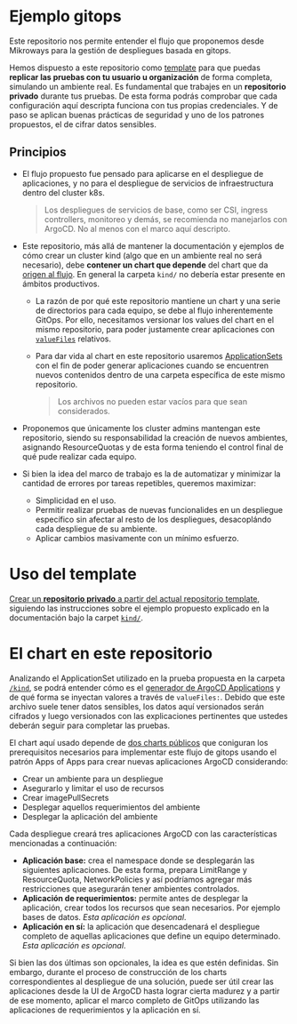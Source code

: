 # Ejemplo gitops

Este repositorio nos permite entender el flujo que proponemos desde Mikroways
para la gestión de despliegues basada en gitops.

Hemos dispuesto a este repositorio como [template](https://docs.github.com/en/repositories/creating-and-managing-repositories/creating-a-template-repository)
para que puedas **replicar las pruebas con tu usuario u organización** de forma
completa, simulando un ambiente real. Es fundamental que trabajes en un
**repositorio privado** durante tus pruebas. De esta forma podrás comprobar que
cada configuración aquí descripta funciona con tus propias credenciales. Y de
paso se aplican buenas prácticas de seguridad y uno de los patrones propuestos,
el de cifrar datos sensibles.

## Principios

* El flujo propuesto fue pensado para aplicarse en el despliegue de
  aplicaciones, y no para el despliegue de servicios de infraestructura dentro
  del cluster k8s.

  >  Los despliegues de servicios de base, como ser CSI, ingress controllers,
  >  monitoreo y demás, se recomienda no manejarlos con ArgoCD. No al menos con
  >  el marco aquí descripto.

* Este repositorio, más allá de mantener la documentación y ejemplos de cómo
  crear un cluster kind (algo que en un ambiente real no será necesario), debe
  **contener un chart que depende** del chart que da
  [origen al flujo](https://github.com/Mikroways/argo-gitops-flow/tree/main/charts/argo-project).
  En general la carpeta `kind/` no debería estar presente en ámbitos
  productivos.
  * La razón de por qué este repositorio mantiene un chart y una serie de
    directorios para cada equipo, se debe al flujo inherentemente GitOps. Por
    ello, necesitamos versionar los values del chart en el mismo repositorio,
    para poder justamente crear aplicaciones con [`valueFiles`](https://argo-cd.readthedocs.io/en/stable/user-guide/helm/#values-files)
    relativos.
  * Para dar vida al chart en este repositorio usaremos [ApplicationSets](https://argocd-applicationset.readthedocs.io/en/stable/)
    con el fin de poder generar aplicaciones cuando se encuentren nuevos
    contenidos dentro de una carpeta específica de este mismo repositorio.

    >  Los archivos no pueden estar vacíos para que sean considerados.

* Proponemos que únicamente los cluster admins mantengan este repositorio, siendo
  su responsabilidad la creación de nuevos ambientes, asignando ResourceQuotas y
  de esta forma teniendo el control final de qué pude realizar cada equipo.
* Si bien la idea del marco de trabajo es la de automatizar y minimizar la
  cantidad de errores por tareas repetibles, queremos maximizar:
  * Simplicidad en el uso.
  * Permitir realizar pruebas de nuevas funcionalides en un despliegue específico
    sin afectar al resto de los despliegues, desacoplándo cada despliegue de su
    ambiente.
  * Aplicar cambios masivamente con un mínimo esfuerzo.

# Uso del template

[Crear un **repositorio privado** a partir del actual repositorio template](https://github.com/Mikroways/argo-gitops-demo-example/generate),
siguiendo las instrucciones sobre el ejemplo propuesto explicado en la
documentación bajo la carpet [`kind/`](./kind).

# El chart en este repositorio

Analizando el ApplicationSet utilizado en la prueba propuesta en la carpeta
[`/kind`](./kind), se podrá entender cómo es el [generador de ArgoCD Applications](https://argocd-applicationset.readthedocs.io/en/stable/Generators/)
y de qué forma se inyectan valores a través de `valueFiles:`. Debido que este
archivo suele tener datos sensibles, los datos aquí versionados serán
cifrados y luego versionados con las explicaciones pertinentes que ustedes
deberán seguir para completar las pruebas.

El chart aquí usado depende de [dos charts públicos](https://github.com/Mikroways/argo-gitops-flow)
que coniguran los prerequisitos necesarios para implementar este flujo de gitops
usando el patrón Apps of Apps para crear nuevas aplicaciones ArgoCD
considerando:

* Crear un ambiente para un despliegue
* Asegurarlo y limitar el uso de recursos
* Crear imagePullSecrets
* Desplegar aquellos requerimientos del ambiente
* Desplegar la aplicación del ambiente

Cada despliegue creará tres aplicaciones ArgoCD con las características
mencionadas a continuación:

* **Aplicación base:** crea el namespace donde se desplegarán las siguientes
  aplicaciones. De esta forma, prepara LimitRange y ResourceQuota,
  NetworkPolicies y así podríamos agregar más restricciones que asegurarán tener
  ambientes controlados.
* **Aplicación de requerimientos:** permite antes de desplegar la aplicación,
  crear todos los recursos que sean necesarios. Por ejemplo bases de datos.
  _Esta aplicación es opcional_.
* **Aplicación en sí:** la aplicación que desencadenará el despliegue completo
  de aquellas aplicaciones que define un equipo determinado. _Esta aplicación es
  opcional_.

Si bien las dos últimas son opcionales, la idea es que estén definidas. Sin
embargo, durante el proceso de construcción de los charts correspondientes al
despliegue de una solución, puede ser útil crear las aplicaciones desde la UI de
ArgoCD hasta lograr cierta madurez y a partir de ese momento, aplicar el marco
completo de GitOps utilizando las aplicaciones de requerimientos y la aplicación
en sí.
